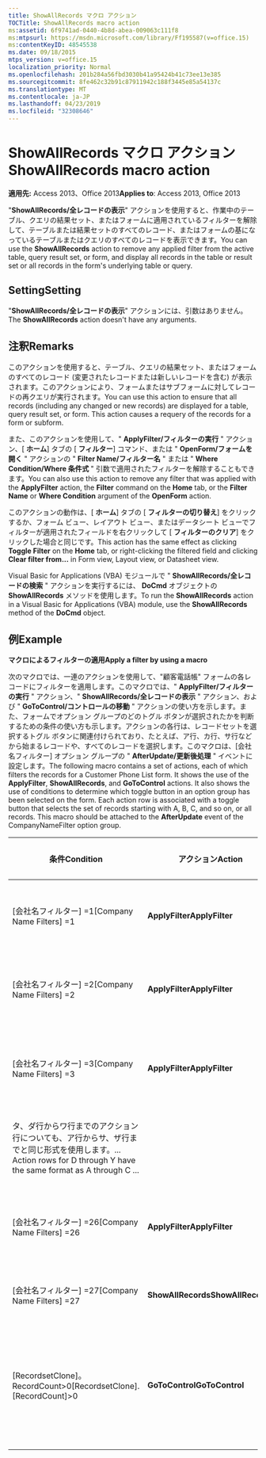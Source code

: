 ```yaml
---
title: ShowAllRecords マクロ アクション
TOCTitle: ShowAllRecords macro action
ms:assetid: 6f9741ad-0440-4b8d-abea-009063c111f8
ms:mtpsurl: https://msdn.microsoft.com/library/Ff195587(v=office.15)
ms:contentKeyID: 48545538
ms.date: 09/18/2015
mtps_version: v=office.15
localization_priority: Normal
ms.openlocfilehash: 201b284a56fbd3030b41a95424b41c73ee13e385
ms.sourcegitcommit: 8fe462c32b91c87911942c188f3445e85a54137c
ms.translationtype: MT
ms.contentlocale: ja-JP
ms.lasthandoff: 04/23/2019
ms.locfileid: "32308646"
---
```

# <a name="showallrecords-macro-action"></a><span data-ttu-id="fc7f5-102">ShowAllRecords マクロ アクション</span><span class="sxs-lookup"><span data-stu-id="fc7f5-102">ShowAllRecords macro action</span></span>


<span data-ttu-id="fc7f5-103">**適用先:** Access 2013、Office 2013</span><span class="sxs-lookup"><span data-stu-id="fc7f5-103">**Applies to**: Access 2013, Office 2013</span></span>


<span data-ttu-id="fc7f5-104">"**ShowAllRecords/全レコードの表示**" アクションを使用すると、作業中のテーブル、クエリの結果セット、またはフォームに適用されているフィルターを解除して、テーブルまたは結果セットのすべてのレコード、またはフォームの基になっているテーブルまたはクエリのすべてのレコードを表示できます。</span><span class="sxs-lookup"><span data-stu-id="fc7f5-104">You can use the **ShowAllRecords** action to remove any applied filter from the active table, query result set, or form, and display all records in the table or result set or all records in the form's underlying table or query.</span></span>

## <a name="setting"></a><span data-ttu-id="fc7f5-105">Setting</span><span class="sxs-lookup"><span data-stu-id="fc7f5-105">Setting</span></span>

<span data-ttu-id="fc7f5-106">"**ShowAllRecords/全レコードの表示**" アクションには、引数はありません。</span><span class="sxs-lookup"><span data-stu-id="fc7f5-106">The **ShowAllRecords** action doesn't have any arguments.</span></span>

## <a name="remarks"></a><span data-ttu-id="fc7f5-107">注釈</span><span class="sxs-lookup"><span data-stu-id="fc7f5-107">Remarks</span></span>

<span data-ttu-id="fc7f5-p101">このアクションを使用すると、テーブル、クエリの結果セット、またはフォームのすべてのレコード (変更されたレコードまたは新しいレコードを含む) が表示されます。このアクションにより、フォームまたはサブフォームに対してレコードの再クエリが実行されます。</span><span class="sxs-lookup"><span data-stu-id="fc7f5-p101">You can use this action to ensure that all records (including any changed or new records) are displayed for a table, query result set, or form. This action causes a requery of the records for a form or subform.</span></span>

<span data-ttu-id="fc7f5-110">また、このアクションを使用して、" **ApplyFilter/フィルターの実行** " アクション、[ **ホーム**] タブの [ **フィルター**] コマンド、または " **OpenForm/フォームを開く** " アクションの " **Filter Name/フィルター名** " または " **Where Condition/Where 条件式** " 引数で適用されたフィルターを解除することもできます。</span><span class="sxs-lookup"><span data-stu-id="fc7f5-110">You can also use this action to remove any filter that was applied with the **ApplyFilter** action, the **Filter** command on the **Home** tab, or the **Filter Name** or **Where Condition** argument of the **OpenForm** action.</span></span>

<span data-ttu-id="fc7f5-111">このアクションの動作は、[ **ホーム**] タブの [ **フィルターの切り替え**] をクリックするか、フォーム ビュー、レイアウト ビュー、またはデータシート ビューでフィルターが適用されたフィールドを右クリックして [ **フィルターのクリア**] をクリックした場合と同じです。</span><span class="sxs-lookup"><span data-stu-id="fc7f5-111">This action has the same effect as clicking **Toggle Filter** on the **Home** tab, or right-clicking the filtered field and clicking **Clear filter from...** in Form view, Layout view, or Datasheet view.</span></span>

<span data-ttu-id="fc7f5-112">Visual Basic for Applications (VBA) モジュールで " **ShowAllRecords/全レコードの検索** " アクションを実行するには、 **DoCmd** オブジェクトの **ShowAllRecords** メソッドを使用します。</span><span class="sxs-lookup"><span data-stu-id="fc7f5-112">To run the **ShowAllRecords** action in a Visual Basic for Applications (VBA) module, use the **ShowAllRecords** method of the **DoCmd** object.</span></span>

## <a name="example"></a><span data-ttu-id="fc7f5-113">例</span><span class="sxs-lookup"><span data-stu-id="fc7f5-113">Example</span></span>

<span data-ttu-id="fc7f5-114">**マクロによるフィルターの適用**</span><span class="sxs-lookup"><span data-stu-id="fc7f5-114">**Apply a filter by using a macro**</span></span>

<span data-ttu-id="fc7f5-p102">次のマクロでは、一連のアクションを使用して、"顧客電話帳" フォームの各レコードにフィルターを適用します。このマクロでは、" **ApplyFilter/フィルターの実行** " アクション、" **ShowAllRecords/全レコードの表示** " アクション、および " **GoToControl/コントロールの移動** " アクションの使い方を示します。また、フォームでオプション グループのどのトグル ボタンが選択されたかを判断するための条件の使い方も示します。アクションの各行は、レコードセットを選択するトグル ボタンに関連付けられており、たとえば、ア行、カ行、サ行などから始まるレコードや、すべてのレコードを選択します。このマクロは、[会社名フィルター] オプション グループの " **AfterUpdate/更新後処理** " イベントに設定します。</span><span class="sxs-lookup"><span data-stu-id="fc7f5-p102">The following macro contains a set of actions, each of which filters the records for a Customer Phone List form. It shows the use of the **ApplyFilter**, **ShowAllRecords**, and **GoToControl** actions. It also shows the use of conditions to determine which toggle button in an option group has been selected on the form. Each action row is associated with a toggle button that selects the set of records starting with A, B, C, and so on, or all records. This macro should be attached to the **AfterUpdate** event of the CompanyNameFilter option group.</span></span>

<table>
<colgroup>
<col style="width: 25%" />
<col style="width: 25%" />
<col style="width: 25%" />
<col style="width: 25%" />
</colgroup>
<thead>
<tr class="header">
<th><p><span data-ttu-id="fc7f5-120">条件</span><span class="sxs-lookup"><span data-stu-id="fc7f5-120">Condition</span></span></p></th>
<th><p><span data-ttu-id="fc7f5-121">アクション</span><span class="sxs-lookup"><span data-stu-id="fc7f5-121">Action</span></span></p></th>
<th><p><span data-ttu-id="fc7f5-122">引数: 設定値</span><span class="sxs-lookup"><span data-stu-id="fc7f5-122">Arguments: Setting</span></span></p></th>
<th><p><span data-ttu-id="fc7f5-123">Comment</span><span class="sxs-lookup"><span data-stu-id="fc7f5-123">Comment</span></span></p></th>
</tr>
</thead>
<tbody>
<tr class="odd">
<td><p><span data-ttu-id="fc7f5-124">[会社名フィルター] =1</span><span class="sxs-lookup"><span data-stu-id="fc7f5-124">[Company Name Filters] =1</span></span></p></td>
<td><p><span data-ttu-id="fc7f5-125"><strong>ApplyFilter</strong></span><span class="sxs-lookup"><span data-stu-id="fc7f5-125"><strong>ApplyFilter</strong></span></span></p></td>
<td><p><span data-ttu-id="fc7f5-126"><strong>Where 条件式</strong>: [会社名] &quot;Like [アイウエオ] \*&quot;</span><span class="sxs-lookup"><span data-stu-id="fc7f5-126"><strong>Where Condition</strong>: [Company Name] Like &quot;[AÀÁÂÃÄ]\*&quot;</span></span></p></td>
<td><p><span data-ttu-id="fc7f5-127">ア行で始まる会社名を抽出します。</span><span class="sxs-lookup"><span data-stu-id="fc7f5-127">Filter for company names that start with A, À, Á, Â, Ã, or Ä.</span></span></p></td>
</tr>
<tr class="even">
<td><p><span data-ttu-id="fc7f5-128">[会社名フィルター] =2</span><span class="sxs-lookup"><span data-stu-id="fc7f5-128">[Company Name Filters] =2</span></span></p></td>
<td><p><span data-ttu-id="fc7f5-129"><strong>ApplyFilter</strong></span><span class="sxs-lookup"><span data-stu-id="fc7f5-129"><strong>ApplyFilter</strong></span></span></p></td>
<td><p><span data-ttu-id="fc7f5-130"><strong>Where 条件式</strong>: [会社名] &quot;B のようになります。&quot;</span><span class="sxs-lookup"><span data-stu-id="fc7f5-130"><strong>Where Condition</strong>: [Company Name] Like &quot;B\*&quot;</span></span></p></td>
<td><p><span data-ttu-id="fc7f5-131">カ行またはガ行で始まる会社名を抽出します。</span><span class="sxs-lookup"><span data-stu-id="fc7f5-131">Filter for company names that start with B.</span></span></p></td>
</tr>
<tr class="odd">
<td><p><span data-ttu-id="fc7f5-132">[会社名フィルター] =3</span><span class="sxs-lookup"><span data-stu-id="fc7f5-132">[Company Name Filters] =3</span></span></p></td>
<td><p><span data-ttu-id="fc7f5-133"><strong>ApplyFilter</strong></span><span class="sxs-lookup"><span data-stu-id="fc7f5-133"><strong>ApplyFilter</strong></span></span></p></td>
<td><p><span data-ttu-id="fc7f5-134"><strong>Where 条件式</strong>: [会社名] &quot;Like [cç] \*&quot;</span><span class="sxs-lookup"><span data-stu-id="fc7f5-134"><strong>Where Condition</strong>: [Company Name] Like &quot;[CÇ]\*&quot;</span></span></p></td>
<td><p><span data-ttu-id="fc7f5-135">サ行またはザ行で始まる会社名を抽出します。</span><span class="sxs-lookup"><span data-stu-id="fc7f5-135">Filter for company names that start with C or Ç.</span></span></p></td>
</tr>
<tr class="even">
<td><p><span data-ttu-id="fc7f5-136">タ、ダ行からワ行までのアクション行についても、ア行からサ、ザ行までと同じ形式を使用します。</span><span class="sxs-lookup"><span data-stu-id="fc7f5-136">... Action rows for D through Y have the same format as A through C ...</span></span></p></td>
<td></td>
<td></td>
<td></td>
</tr>
<tr class="odd">
<td><p><span data-ttu-id="fc7f5-137">[会社名フィルター] =26</span><span class="sxs-lookup"><span data-stu-id="fc7f5-137">[Company Name Filters] =26</span></span></p></td>
<td><p><span data-ttu-id="fc7f5-138"><strong>ApplyFilter</strong></span><span class="sxs-lookup"><span data-stu-id="fc7f5-138"><strong>ApplyFilter</strong></span></span></p></td>
<td><p><span data-ttu-id="fc7f5-139"><strong>Where 条件式</strong>: [会社名] &quot;Like [abcdefghijklmnopqrstuvwxyz] \*&quot;</span><span class="sxs-lookup"><span data-stu-id="fc7f5-139"><strong>Where Condition</strong>: [Company Name] Like &quot;[ZÆØÅ]\*&quot;</span></span></p></td>
<td><p><span data-ttu-id="fc7f5-140">アルファベットで始まる会社名を抽出します。</span><span class="sxs-lookup"><span data-stu-id="fc7f5-140">Filter for company names that start with Z, Æ, Ø, or Å.</span></span></p></td>
</tr>
<tr class="even">
<td><p><span data-ttu-id="fc7f5-141">[会社名フィルター] =27</span><span class="sxs-lookup"><span data-stu-id="fc7f5-141">[Company Name Filters] =27</span></span></p></td>
<td><p><span data-ttu-id="fc7f5-142"><strong>ShowAllRecords</strong></span><span class="sxs-lookup"><span data-stu-id="fc7f5-142"><strong>ShowAllRecords</strong></span></span></p></td>
<td><p></p></td>
<td><p><span data-ttu-id="fc7f5-143">全レコードを表示します。</span><span class="sxs-lookup"><span data-stu-id="fc7f5-143">Show all records.</span></span></p></td>
</tr>
<tr class="odd">
<td><p><span data-ttu-id="fc7f5-144">[RecordsetClone]。RecordCount&gt;0</span><span class="sxs-lookup"><span data-stu-id="fc7f5-144">[RecordsetClone].[RecordCount]&gt;0</span></span></p></td>
<td><p><span data-ttu-id="fc7f5-145"><strong>GoToControl</strong></span><span class="sxs-lookup"><span data-stu-id="fc7f5-145"><strong>GoToControl</strong></span></span></p></td>
<td><p><span data-ttu-id="fc7f5-146"><strong>Control Name/コントロール名</strong>: 会社名</span><span class="sxs-lookup"><span data-stu-id="fc7f5-146"><strong>Control Name</strong>: CompanyName</span></span></p></td>
<td><p><span data-ttu-id="fc7f5-147">選択した文字で始まるレコードが抽出されたら、[会社名] コントロールに移動します。</span><span class="sxs-lookup"><span data-stu-id="fc7f5-147">If records are returned for the selected letter, move focus to the CompanyName control.</span></span></p></td>
</tr>
</tbody>
</table>

